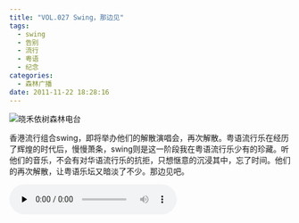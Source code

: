 ```yaml
---
title: "VOL.027 Swing，那边见"
tags:
  - swing
  - 告别
  - 流行
  - 粤语
  - 纪念
categories:
  - 森林广播
date: 2011-11-22 18:28:16
---
```


![晓禾依树森林电台](../../../images/radiocover/radio_027.jpg) 

香港流行组合swing，即将举办他们的解散演唱会，再次解散。粤语流行乐在经历了辉煌的时代后，慢慢萧条，swing则是这一阶段我在粤语流行乐少有的珍藏。听他们的音乐，不会有对华语流行乐的抗拒，只想惬意的沉浸其中，忘了时间。他们的再次解散，让粤语乐坛又暗淡了不少。那边见吧。   

<audio id="audio" controls="" preload="none">
  <source id="mp3" src="http://www.coletree.com/radio/coletree_radio_027.mp3">
</audio>